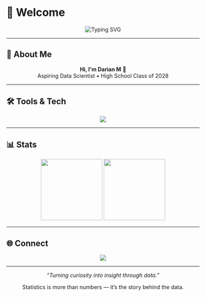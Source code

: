 # 👋 Welcome  

<p align="center">
  <img src="https://readme-typing-svg.herokuapp.com?font=Fira+Code&size=22&duration=3000&pause=1000&color=6A5ACD&center=true&vCenter=true&width=450&lines=Code.+Analyze.+Create.;Learn.+Build.+Repeat." alt="Typing SVG" />
</p>

---

## 🙋 About Me  
<p align="center">
  <b>Hi, I'm Darian M</b> 🌟 <br>
  Aspiring Data Scientist • High School Class of 2028
</p>

---

## 🛠️ Tools & Tech  
<p align="center">
  <img src="https://skillicons.dev/icons?i=python,git,html,css,js,vscode,figma" />
</p>

---

## 📊 Stats  
<p align="center">
  <img src="https://github-readme-stats.vercel.app/api?username=darianmis&show_icons=true&theme=tokyonight" height="160" />
  <img src="https://github-readme-stats.vercel.app/api/top-langs/?username=darianmis&layout=compact&theme=tokyonight" height="160" />
</p>

---

## 🌐 Connect  
<p align="center">
  <a href="https://www.instagram.com/darianphx"><img src="https://img.shields.io/badge/Instagram-E4405F?style=for-the-badge&logo=instagram&logoColor=white" /></a>
</p>

---

<p align="center">
  <i>“Turning curiosity into insight through data.”</i>  
</p>
<p align="center">
  Statistics is more than numbers — it’s the story behind the data.
</p>
